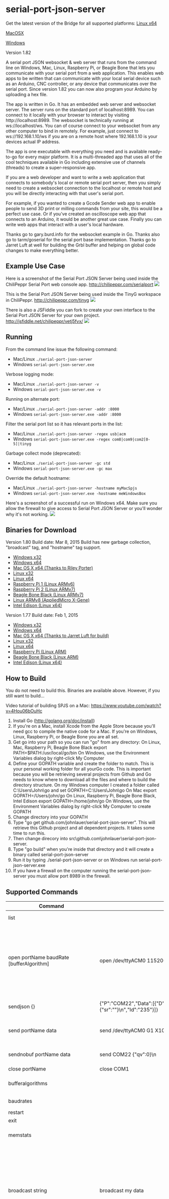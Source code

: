serial-port-json-server
=======================

Get the latest version of the Bridge for all supported platforms:
[Linux x64](http://downloads.arduino.cc/CreateBridge/ArduinoCreateAgent-1.0-linux-x64-installer.run)

[MacOSX](http://downloads.arduino.cc/CreateBridge/ArduinoCreateAgent-1.0-osx-installer.dmg)

[Windows](http://downloads.arduino.cc/CreateBridge/ArduinoCreateAgent-1.0-windows-installer.exe)

Version 1.82

A serial port JSON websocket &amp; web server that runs from the command line on Windows, Mac, Linux, Raspberry Pi, or Beagle Bone that lets you communicate with your serial port from a web application. This enables web apps to be written that can communicate with your local serial device such as an Arduino, CNC controller, or any device that communicates over the serial port. Since version 1.82 you can now also program your Arduino by uploading a hex file.

The app is written in Go. It has an embedded web server and websocket server. The server runs on the standard port of localhost:8989. You can connect to it locally with your browser to interact by visiting http://localhost:8989. The websocket is technically running at ws://localhost/ws. You can of course connect to your websocket from any other computer to bind in remotely. For example, just connect to ws://192.168.1.10/ws if you are on a remote host where 192.168.1.10 is your devices actual IP address.

The app is one executable with everything you need and is available ready-to-go for every major platform. It is a multi-threaded app that uses all of the cool techniques available in Go including extensive use of channels (threads) to create a super-responsive app.

If you are a web developer and want to write a web application that connects to somebody's local or remote serial port server, then you simply need to create a websocket connection to the localhost or remote host and you will be directly interacting with that user's serial port.

For example, if you wanted to create a Gcode Sender web app to enable people to send 3D print or milling commands from your site, this would be a perfect use case. Or if you've created an oscilloscope web app that connects to an Arduino, it would be another great use case. Finally you can write web apps that interact with a user's local hardware.

Thanks go to gary.burd.info for the websocket example in Go. Thanks also go to tarm/goserial for the serial port base implementation. Thanks go to Jarret Luft at well for building the Grbl buffer and helping on global code changes to make everything better.

Example Use Case
---------
Here is a screenshot of the Serial Port JSON Server being used inside the ChiliPeppr Serial Port web console app.
http://chilipeppr.com/serialport
<img src="http://chilipeppr.com/img/screenshots/serialportjsonserver2.png">

This is the Serial Port JSON Server being used inside the TinyG workspace in ChiliPeppr.
http://chilipeppr.com/tinyg
<img src="http://chilipeppr.com/img/screenshots/serialportjsonserver3.png">

There is also a JSFiddle you can fork to create your own interface to the Serial Port JSON Server for your own project.
http://jsfiddle.net/chilipeppr/vetj5fvx/
<img src="http://chilipeppr.com/img/screenshots/serialportjsonserver_jsfiddle.png">


Running
---------
From the command line issue the following command:
- Mac/Linux
`./serial-port-json-server`
- Windows 
`serial-port-json-server.exe`

Verbose logging mode:
- Mac/Linux
`./serial-port-json-server -v`
- Windows 
`serial-port-json-server.exe -v`

Running on alternate port:
- Mac/Linux
`./serial-port-json-server -addr :8000`
- Windows 
`serial-port-json-server.exe -addr :8000`

Filter the serial port list so it has relevant ports in the list:
- Mac/Linux
`./serial-port-json-server -regex usb|acm`
- Windows 
`serial-port-json-server.exe -regex com8|com9|com2[0-5]|tinyg`

Garbage collect mode (deprecated):
- Mac/Linux
`./serial-port-json-server -gc std`
- Windows 
`serial-port-json-server.exe -gc max`

Override the default hostname:
- Mac/Linux
`./serial-port-json-server -hostname myMacSpjs`
- Windows 
`serial-port-json-server.exe -hostname meWindowsBox`


Here's a screenshot of a successful run on Windows x64. Make sure you allow the firewall to give access to Serial Port JSON Server or you'll wonder why it's not working.
<img src="http://chilipeppr.com/img/screenshots/serialportjsonserver_running.png">

Binaries for Download
---------
Version 1.80
Build date: Mar 8, 2015
Build has new garbage collection, "broadcast" tag, and "hostname" tag support.

- <a class="list-group-item" href="http://chilipeppr.com/downloads/v1.80/serial-port-json-server_windows_386.zip">Windows x32</a>
- <a class="list-group-item" href="http://chilipeppr.com/downloads/v1.80/serial-port-json-server_windows_amd64.zip">Windows x64</a>
- <a class="list-group-item" target="_blank" href="http://chilipeppr.com/downloads/v1.80/serial-port-json-server_macosx_v1.80.zip">Mac OS X x64 (Thanks to Riley Porter)</a>
- <a class="list-group-item" href="http://chilipeppr.com/downloads/v1.80/serial-port-json-server_linux_386.tar.gz">Linux x32</a>
- <a class="list-group-item" href="http://chilipeppr.com/downloads/v1.80/serial-port-json-server_linux_amd64.tar.gz">Linux x64</a>
- <a class="list-group-item" href="http://chilipeppr.com/downloads/v1.80/serial-port-json-server_1.80_linux_armv6.tar.gz">Raspberry Pi 1 (Linux ARMv6)</a>
- <a class="list-group-item" href="http://chilipeppr.com/downloads/v1.80/serial-port-json-server_1.80_linux_armv7.tar.gz">Raspberry Pi 2 (Linux ARMv7)</a>
- <a class="list-group-item" href="http://chilipeppr.com/downloads/v1.80/serial-port-json-server_1.80_linux_armv7.tar.gz">Beagle Bone Black (Linux ARMv7)</a>
- <a class="list-group-item" href="http://chilipeppr.com/downloads/v1.80/serial-port-json-server_1.80_linux_armv8.tar.gz">Linux ARMv8 (AppliedMicro X-Gene)</a>
- <a class="list-group-item" href="http://chilipeppr.com/downloads/v1.80/serial-port-json-server_linux_amd64.tar.gz">Intel Edison (Linux x64)</a>

Version 1.77
Build date: Feb 1, 2015
- <a class="list-group-item" href="http://chilipeppr.com/downloads/v1.77/serial-port-json-server_windows_386.zip">Windows x32</a>
- <a class="list-group-item" href="http://chilipeppr.com/downloads/v1.77/serial-port-json-server_windows_amd64.zip">Windows x64</a>
- <a class="list-group-item" target="_blank" href="http://chilipeppr.com/downloads/v1.77/serial-port-json-server-v1.77-osx.zip">Mac OS X x64 (Thanks to Jarret Luft for build)</a>
- <a class="list-group-item" href="http://chilipeppr.com/downloads/v1.77/serial-port-json-server_linux_386.tar.gz">Linux x32</a>
- <a class="list-group-item" href="http://chilipeppr.com/downloads/v1.77/serial-port-json-server_linux_amd64.tar.gz">Linux x64</a>
- <a class="list-group-item" href="http://chilipeppr.com/downloads/v1.77/serial-port-json-server_linux_arm.tar.gz">Raspberry Pi (Linux ARM)</a>
- <a class="list-group-item" href="http://chilipeppr.com/downloads/v1.77/serial-port-json-server_linux_arm.tar.gz">Beagle Bone Black (Linux ARM)</a>
- <a class="list-group-item" href="http://chilipeppr.com/downloads/v1.77/serial-port-json-server_linux_amd64.tar.gz">Intel Edison (Linux x64)</a>
                                    
How to Build
---------
You do not need to build this. Binaries are available above. However, if you still want to build...

Video tutorial of building SPJS on a Mac: https://www.youtube.com/watch?v=4Hou06bOuHc

1. Install Go (http://golang.org/doc/install)
2. If you're on a Mac, install Xcode from the Apple Store because you'll need gcc to compile the native code for a Mac. If you're on Windows, Linux, Raspberry Pi, or Beagle Bone you are all set.
3. Get go into your path so you can run "go" from any directory:
	On Linux, Mac, Raspberry Pi, Beagle Bone Black
	export PATH=$PATH:/usr/local/go/bin
	On Windows, use the Environment Variables dialog by right-click My Computer
4. Define your GOPATH variable and create the folder to match. This is your personal working folder for all yourGo code. This is important because you will be retrieving several projects from Github and Go needs to know where to download all the files and where to build the directory structure. On my Windows computer I created a folder called C:\Users\John\go and set GOPATH=C:\Users\John\go
	On Mac
	export GOPATH=/Users/john/go
	On Linux, Raspberry Pi, Beagle Bone Black, Intel Edison
	export GOPATH=/home/john/go
	On Windows, use the Environment Variables dialog by right-click My Computer to create GOPATH
5. Change directory into your GOPATH
6. Type "go get github.com/johnlauer/serial-port-json-server". This will retrieve this Github project and all dependent projects. It takes some time to run this.
7. Then change direcory into src\github.com\johnlauer\serial-port-json-server. 
8. Type "go build" when you're inside that directory and it will create a binary called serial-port-json-server
9. Run it by typing ./serial-port-json-server or on Windows run serial-port-json-server.exe
10. If you have a firewall on the computer running the serial-port-json-server you must allow port 8989 in the firewall.

Supported Commands
-------

Command | Example | Description
------- | ------- | -------
list    |         | Lists all available serial ports on your device
open portName baudRate [bufferAlgorithm] | open /dev/ttyACM0 115200 tinyg | Opens a serial port. The comPort should be the Name of the port inside the list response such as COM2 or /dev/ttyACM0. The baudrate should be a rate from the baudrates command or a typical baudrate such as 9600 or 115200. A bufferAlgorithm can be optionally specified such as "tinyg" (or in the future "grbl" if somebody writes it) or write your own.
sendjson {} | {"P":"COM22","Data":[{"D":"!~\n","Id":"234"},{"D":"{\"sr\":\"\"}\n","Id":"235"}]} | See Wiki page at https://github.com/johnlauer/serial-port-json-server/wiki
send portName data | send /dev/ttyACM0 G1 X10.5 Y2 F100\n | Send your data to the serial port. Remember to send a newline in your data if your serial port expects it.
sendnobuf portName data | send COM22 {"qv":0}\n | Send your data and bypass the bufferFlowAlgorithm if you specified one.
close portName | close COM1 | Close out your serial port
bufferalgorithms | | List the available bufferAlgorithms on the server. You will get a list such as "default, tinyg"
baudrates | | List common baudrates such as 2400, 9600, 115200
restart | | Restart the serial port JSON server
exit | | Exit the serial port JSON server
memstats | | Send back data on the memory usage and garbage collection performance
broadcast string | broadcast my data | Send in this command and you will get a message reflected back to all connected endpoints. This is useful for communicating with all connected clients, i.e. in a CNC scenario is a pendant wants to ask the main workspace if there are any settings it should know about. For example send in "broadcast this is my custom cmd" and get this reflected back to all connected sockets {"Cmd":"Broadcast","Msg":"this is my custom cmd\n"}
version | | Get the software version of SPJS that is running
hostname | | Get the hostname of the current SPJS instance 
program port core:architecture:name $path/to/filename/without/extension | programfromurl com3 arduino:avr:uno c:\myfiles\grbl_v0_9i_atmega328p_16mhz_115200.hex | Send a hex file to your Arduino board to program it.
programfromurl port core:architecture:name url | programfromurl com3 arduino:avr:uno https://raw.githubusercontent.com/grbl/grbl-builds/master/builds/grbl_v0_9i_atmega328p_16mhz_115200.hex | Download a hex file from a URL and then send it to your Arduino board to program it.

Garbage collection
-------
On slower devices like Raspberry Pis (not the new Raspberry Pi 2) it is evident that the slowness of the CPU can cause some issues. In particular, on a Tinyg so much data can flow back from the serial device that it can overwhelm the Raspberry Pi such that serial data is lost if the Pi can't process it quick enough. This usually isn't a problem until a garbage collection process is triggered by golang for SPJS. 

Garbage collection does a "stop the world" technique which on the Raspi is so slow that SPJS may be unresponsive for 5 or even 10 seconds. This is long enough that data starts spilling off the serial port buffer inside the TinyG. On faster hosts like Windows or Mac this doesn't happen. Therefore some additional tricks have been added to SPJS to try to alleviate this problem from rearing it's ugly head. 

SPJS by default will start in gc=std mode. This means SPJS will simply use the default garbage collection from Golang. You could instead try gc=max. This means SPJS will forcibly garbage collect non-stop on each receive and send on the serial port. This essentially doubles or triples SPJS's CPU usage, but it reduces the chance for the stopping of the world. It is recommended to keep gc=std as the default, but you could try your own settings including trying gc=off which means all garbage collection is turned off and thus you'll eventually run out of memory. You can send in a "gc" into SPJS via the websocket to force manual garbage collection in this instance.

Broadcast Command
-------
There is a growing need for end-clients of SPJS to be able to chat with eachother. Therefore a new command has been added called "broadcast". It's not a very sophisticated feature because it simply regurgitates out whatever is after the broadcast command back to all connected clients. This simplistic approach means any user can implement any command they would like via the broadcast command and create unique solutions via SPJS.

For example, if a pendant controller for your CNC is connected to SPJS and trying to figure out if the ChiliPeppr main workspace has some stored settings for your pendant, it could send out a command like:
`broadcast get-settings`

And SPJS would regurgitate the command to all connected sockets like:
`{"Cmd":"Broadcast","Msg":"get-settings\n"}`

And if the ChiliPeppr workspace were listening for all incoming {"Cmd":"Broadcast","Msg":...} signals and specifically the "get-settings" command then it could respond with something like:
`broadcast settings x:1, y:10, z:4`

Interesting Branches of SPJS
-----------
https://github.com/benjamind/gpio-json-server/

This is a very interesting branch on this project where Ben took the basic code layout, websocket, and command structure and created a GPIO server version of this app. It's such an interesting and awesome project, it makes me want to combine his code into SPJS to make a full-blown version of serving up hardware ports via JSON and websockets--whether they're serial ports or GPIO ports. Something about that just feels right. The only downside is that no Windows or Mac machines have GPIO, so it would be a very Raspberry Pi specific feature.

FAQ
-------
- Q: There are several Node.js serial port servers. Why not write this in Node.js instead of Go?

- A: Because Go is a better solution for several reasons.
	- Easier to install on your computer. Just download and run binary. (Node requires big install)
	- It is multi-threaded which is key for a serial port websocket server (Node is single-threaded)
	- It has a tiny memory footprint using about 3MB of RAM
	- It is one clean compiled executable with no dependencies
	- It makes very efficient use of RAM with amazing garbage collection
	- It is super fast when running
	- It launches super quick
	- It is essentially C code without the pain of C code. Go has insanely amazing threading support called Channels. Node.js is single-threaded, so you can't take full advantage of the CPU's threading capabilities. Go lets you do this easily. A serial port server needs several threads. 1) Websocket thread for each connection. 2) Serial port thread for each serial device. Serial Port JSON Server allows you to bind as many serial port devices in parallel as you want. 3) A writer and reader thread for each serial port. 4) A buffering thread for each incoming message from the browser into the websocket 5) A buffering thread for messages back out from the server to the websocket to the browser. To achieve this in Node requires lots of callbacks. You also end up talking natively anyway to the serial port on each specific platform you're on, so you have to deal with the native code glued to Node.

Startup Script for Linux
-------

Here's a really lightweight /etc/init.d startup script for use on Linux like with a Raspberry Pi, Beable Bone Black, Odroid, Intel Edison, etc.

Create a text file inside /etc/init.d called serial-port-json-server, for example:

`sudo nano /etc/init.d/serial-port-json-server`

Then make sure the file contents contain the following script, but make sure to update the path to your serial-port-json-server binary. This example has the binary in /home/pi but yours may differ.
<pre>
#! /bin/sh
### BEGIN INIT INFO
# Provides:          serial-port-json-server
# Required-Start:    $all
# Required-Stop:
# Default-Start:     2 3 4 5
# Default-Stop:      0 1 6
# Short-Description: Manage my cool stuff
### END INIT INFO

PATH=/usr/local/sbin:/usr/local/bin:/usr/sbin:/usr/bin:/sbin:/bin:/opt/bin

. /lib/init/vars.sh
. /lib/lsb/init-functions
# If you need to source some other scripts, do it here

case "$1" in
  start)
    log_begin_msg "Starting Serial Port JSON Server service"
# do something
        /home/pi/serial-port-json-server_linux_arm/serial-port-json-server -regex usb &
    log_end_msg $?
    exit 0
    ;;
  stop)
    log_begin_msg "Stopping the Serial Port JSON Server"

    # do something to kill the service or cleanup or nothing
    killall serial-port-json-server
    log_end_msg $?
    exit 0
    ;;
  *)
    echo "Usage: /etc/init.d/serial-port-json-server {start|stop}"
    exit 1
    ;;
esac
</pre>

Then you need to run the following command to setup your /etc/init.d script so it starts on boot up of your computer...

`sudo update-rc.d serial-port-json-server defaults`

And of course to manually start/stop the service:

<pre>
sudo service serial-port-json-server stop
sudo service serial-port-json-server start
</pre>

Revisions
-------
Changes in 1.82
- Thanks go to https://github.com/facchinm from Arduino.cc for the changes in 1.82. 
- You can now program your Arduino by using the program command in SPJS.
- Avrdude and Bossac are now included in the binary distributions for each platform.
- The serial library has been replaced with one from https://github.com/cmaglie to solve some long-standing bugs including a connection handshake and ports not closing correctly on all platforms.

Changes in 1.81
- On Linux, SPJS now tries to grab the Manufacturer and Name of the serial port to give you pretty names for your connected devices. Arduinos and TinyGs show up with nicely descriptive names now instead of just ttyUSB0 or ttyACM0.

Changes in 1.80
- "Broadcast" command added which simply regurgitates out to all clients whatever is sent in. Allows for end-client to end-client communication via SPJS.
- "Hostname" was added whereby SPJS now tries to figure out the hostname of the machine running SPJS and pass it back to the end-clients. This helps to differentiate multiple SPJS's on your network. You can set this from the command line as well on launch.
- Garbage collection improvement. Golang 1.4 got some big garbage collection improvements. This is the first time SPJS was built with this new version of golang for the binaries made publicly available.

Changes in 1.77
- Completely fixed stalled jobs. This was due to garbage collection doing a "stop the world" so the fix was to force garbage collection on key events.

Changes in 1.76
- Somewhat fixed stalled jobs (they're not perfect yet, but you can simply hit the ~ in ChiliPeppr to resume the job if it stalls) whereby the serial buffer from the serial device to Serial Port JSON Server could overflow because SPJS was handling blocking websocket send operations. The sending back of data to the client is now de-coupled from the incoming serial stream via a buffered golang channel. Prior to this change it was an unbuffered channel, so it was a different thread, but it could block on write across the boundary.
- Added restart and exit commands
- Added serial port list readout on startup
- Added ability to filter list based on regular expression by adding -regexp myfilter to the command line

Changes in 1.75
- Tweaked the order of operations for pausing/unpausing the buffer in Grbl and TinyG to account for rare cases where a deadlock could occur. This should guarantee no dead-locking.
- Jarret Luft added an artificial % buffer wipe to Grbl buffer to mimic to some degree the buffer wiping available on TinyG.

Changes in 1.7
- sendjson now supported. Will give back onQueue, onWrite, onComplete
- Moved TinyG buffer to serial byte counting.

Changes in 1.6
- Logging is now off by default so Raspberry Pi runs cleaner. The immense amount of logging was dragging the Raspi down. Should help on BeagleBone Black as well. Makes SPJS run more efficient on powerful systems too like Windows, Mac, and Linux. You can turn on logging by issuing a -v on the command line. This fix by Jarret Luft.
- Added EOF extra checking for Linux serial ports that seem to return an EOF on a new connect and thus the port was prematurely closing. Thanks to Yiannis Mandravellos for finding the bug and fixing it.
- Added a really nice Grbl bufferAlgorithm which was written by Jarret Luft who is the creator of the Grbl workspace in ChiliPeppr.
	- The buffer counts each line of gcode being sent to Grbl up to 127 bytes and then doesn't send anymore data to Grbl until it sees an OK or ERROR response from Grbl indicating the command was processed. For each OK|ERROR the buffer decrements the counter to see how much more room is avaialble. If the next Gcode command can fit it is sent immediately in.
	- This new Grbl buffer should mirror the stream.py example code from Sonny Jeon who maintains Grbl. This Serial Port JSON Server should now be able to execute the commands faster than anything out there since it's written in Go (which is C) and is compiled and super-fast.
	- Position requests occur inside this buffer where a ? is sent every 250ms to Grbl such that you should see a position just come back on demand non-stop from Grbl. It could be possible in a future version to only queue these position reports up during actual Gcode commands being sent so that when idle there are not a ton of position updates being sent back that aren't necessary.
	- Soft resets (Ctrl-x) now wipe the buffer.
	- !~? will skip ahead of all other commands now. This is important for jogging or using ! as a quick stop of your controller since you can have 25,000 lines of gcode queued to SPJS now and of course you would want these commands to skip in front of that queue.
	- Feedhold pauses the buffer inside SPJS now.
	- Cycle resume ~ unpauses the buffer inside SPJS now.
	- When using this buffer data is sent back in a per line mode rather than as characters are received so there is more efficiency on the websocket.
	- Checks for the grbl init line indicating the arduino is ready to accept commands

Changes in 1.5
- For TinyG buffer, moved to slot counter approach. The buffer planner approach was causing G2/G3 commands to overflow the buffer because the round-trip time was too off with reading QR responses. So, moved to a 4 slot buffer approach. Jogging is still a bit rough in this approach, but that can get tweaked. The new slot approach is more like counting serial buffer queue items. SPJS sends up to 4 commands and then waits for a r:{} json response. It has intelligence to know if certain commands won't get a response like !~% or newlines, so it doesn't look for slot responses and just blindly sends. The only danger is if there are 4 really long lines of Gcode that surpass the 254 bytes in the serial buffer then we could overflow. Could add trapping for that.

Changes in 1.4
- Added reporting on Queuing so you know what the state of the Serial Port JSON Server Queue is doing. The reason for this is to ensure your serial port commands don't get out of order you will want to make sure you write to the websocket and then wait for the {"Cmd":"Queued"} response. Then write your next command. This is necessary because when sending different frames across a websocket over the Internet, you can get packet retransmissions, and although you'll never lose your data, your serial commands could arrive at the server out of order. By watching that your command is queued, you are safe to send the next command. However, this can also slow things down, so now you can simply gang up multiple commands into one send and the Serial Port JSON Server will split them into separate sub-commands and tell you that it did in the queue and write reports.
	- For example, a typical queue report looks like {"Cmd":"Queued","QCnt":61,"Type":["Buf"],"D":["{\"sr\":\"\"}\n"],"Port":"COM22"}. 
	- If you send something like: send COM22 {"sr":""}\n{"qr":""}\n{"sr":""}\n{"qr":""}\n. You will get back a queue report like {"Cmd":"Queued","QCnt":4,"Type":["Buf","Buf","Buf","Buf"],"D":["{\"sr\":\"\"}\n","{\"qr\":\"\"}\n","{\"sr\":\"\"}\n","{\"qr\":\"\"}\n"],"Port":"COM22"}
	- When two queue items are written to the serial port you will get back something like {"Cmd":"Write","QCnt":1,"D":"{\"qr\":\"\"}\n","Port":"COM22"}{"Cmd":"Write","QCnt":0,"D":"{\"sr\":\"\"}\n","Port":"COM22"}
- Fixed analysis of incoming serial data due to some serial ports sending fragmented data.
- Added bufferalgorithms and baudrates commands
- A new command called sendnobuf was added so you can bypass the bufferflow algorithm. This command only is worth using if you specified a bufflerFlowAlgorithm when you opened the serial port. You use it by sending "sendnobuf com4 G0 X0 Y0" and it will jump ahead of the queue and go diretly to the serial port without hesitation.
- TinyG Bufferflow algorithm. 
	- Looks for qr responses and if they are too low on the planner buffer will trigger a pause on send. 
	- Looks for qr responses and if they are high enough to send again the bufferflow is unblocked.
	- If you pause with ! then the bufferflow also pauses.
	- If you resume with ~ then the bufferflow also resumes.
	- If you wipe the buffer with % then the bufferflow also wipes.
	- When you send !~% it automatically is sent to TinyG without buffering so it essentially skips ahead of all other buffered commands. This mimics what TinyG does internally.
	- If you ask qr reports to be turned off with a $qv=0 or {"qv":0} then bypassmode is entered whereby no blocking occurs on sending serial port commands.
	- If you ask qr reports to be turned back on with $qv=1 (or 2 or 3) or {"qv":1} (or 2 or 3) then bypassmode is turned off.
	- If a qr reponse is seen from TinyG then BypassMode is turned off automatically.

Changes in 1.3
- Added ability for buffer flow plugins. There is a new buffer flow plugin 
  for TinyG that watches the {"qr":NN} response. When it sees the qr value
  go below 12 it pauses its own sending and queues up whatever is still coming
  in on the Websocket. This is fine because we've got plenty of RAM on the 
  websocket server. The {"qr":NN} value is still sent back on the websocket as
  soon as it was before, so the host application should see no real difference
  as to how it worked before. The difference now though is that the serial sending
  knows to check if sending is paused to the serial port and queue. This makes
  sure no buffer overflows ever occur. The reason this was becoming important is
  that the lag time between the qr response and the sending of Gcode was too distant
  and this buffer flow needs resolution around 5ms. Normal latency on the Internet
  is like 20ms to 200ms, so it just wasn't fast enough. If the Javascript hosting
  the websocket was busy processing other events, then this lag time became even 
  worse. So, now the Serial Port JSON Server simply helps out by lots of extra
  buffering. Go ahead and pound it even harder with more serial commands and see 
  it fly.

Changes in 1.2
- Added better error handling
- Removed forcibly adding a newline to the serial data being sent to the port. This
  means apps must send in a newline if the serial port expects it.
- Embedded the home.html file inside the binary so there is no longer a dependency
  on an external file.
- TODO: Closing a port on Beagle Bone seems to hang. Only solution now is to kill
  the process and restart.
- TODO: Mac implementation seems to have trouble on writing data after a while. Mac
  gray screen of death can appear. Mac version uses CGO, so it is in unsafe mode.
  May have to rework Mac serial port to use pure golang code.
